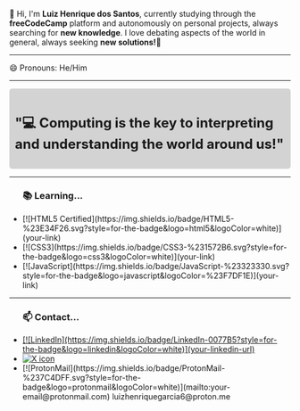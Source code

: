 <!DOCTYPE html>
<html lang="en">
        <head>
        <meta charset="UTF-8">
        <meta name="viewport" content="width=device-width, initial-scale=1.0">
        <link rel="stylesheet" href="styles.css">
        <title>MY README by dos Santos</title>
        </head>
        <body>
                <p>👋 Hi, I'm <strong>Luiz Henrique dos Santos</strong>, currently studying through the <strong>freeCodeCamp</strong> platform and autonomously on personal projects, always searching for <strong>new knowledge</strong>. I love debating aspects of the world in general, always seeking <strong>new solutions!</strong>🚀</p>
                <hr>
                <p>😄 Pronouns: He/Him</p>
                <hr>
                <div style="background-color: lightgray; padding: 10px; border-radius: 5px;">
                        <h2 style="font-size:24px">"💻 Computing is the key to interpreting and understanding the world around us!"</h2>
                </div>
                <hr>
                <ul>
                        <h3>📚 Learning...</h3>
                        <li>[![HTML5 Certified](https://img.shields.io/badge/HTML5-%23E34F26.svg?style=for-the-badge&logo=html5&logoColor=white)](your-link)</li>
                        <li>[![CSS3](https://img.shields.io/badge/CSS3-%231572B6.svg?style=for-the-badge&logo=css3&logoColor=white)](your-link)</li>
                        <li>[![JavaScript](https://img.shields.io/badge/JavaScript-%23323330.svg?style=for-the-badge&logo=javascript&logoColor=%23F7DF1E)](your-link)</li>
                </ul>
                <hr>
                <ul>
                        <h3>📫 Contact...</h3>
                        <li><a href="https://www.linkedin.com/in/luizhsantos11/">[![LinkedIn](https://img.shields.io/badge/LinkedIn-0077B5?style=for-the-badge&logo=linkedin&logoColor=white)](your-linkedin-url)</a></li>
                        <li><a href="https://x.com/LHSG_dev"><img src="https://www.google.com/url?sa=i&url=https%3A%2F%2Ffr.m.wikipedia.org%2Fwiki%2FFichier%3AX_logo_2023.svg&psig=AOvVaw3BQXUX7LvOz9yht6U7Q9Ff&ust=1727104267987000&source=images&cd=vfe&opi=89978449&ved=0CBEQjRxqFwoTCKCZ7Prq1ogDFQAAAAAdAAAAABAJ" alt="X icon"></a></li>
                        <li>[![ProtonMail](https://img.shields.io/badge/ProtonMail-%237C4DFF.svg?style=for-the-badge&logo=protonmail&logoColor=white)](mailto:your-email@protonmail.com) luizhenriquegarcia6@proton.me</li>
              </ul>
        </body>
</html>
